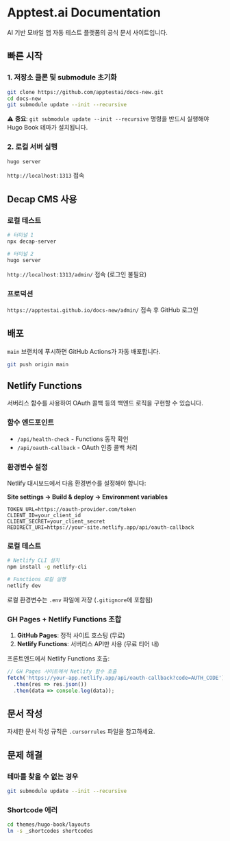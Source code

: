 # Apptest.ai Documentation

AI 기반 모바일 앱 자동 테스트 플랫폼의 공식 문서 사이트입니다.

## 빠른 시작

### 1. 저장소 클론 및 submodule 초기화

```bash
git clone https://github.com/apptestai/docs-new.git
cd docs-new
git submodule update --init --recursive
```

⚠️ **중요**: `git submodule update --init --recursive` 명령을 반드시 실행해야 Hugo Book 테마가 설치됩니다.

### 2. 로컬 서버 실행

```bash
hugo server
```

`http://localhost:1313` 접속

## Decap CMS 사용

### 로컬 테스트

```bash
# 터미널 1
npx decap-server

# 터미널 2
hugo server
```

`http://localhost:1313/admin/` 접속 (로그인 불필요)

### 프로덕션

`https://apptestai.github.io/docs-new/admin/` 접속 후 GitHub 로그인

## 배포

`main` 브랜치에 푸시하면 GitHub Actions가 자동 배포합니다.

```bash
git push origin main
```

## Netlify Functions

서버리스 함수를 사용하여 OAuth 콜백 등의 백엔드 로직을 구현할 수 있습니다.

### 함수 엔드포인트

- `/api/health-check` - Functions 동작 확인
- `/api/oauth-callback` - OAuth 인증 콜백 처리

### 환경변수 설정

Netlify 대시보드에서 다음 환경변수를 설정해야 합니다:

**Site settings → Build & deploy → Environment variables**

```
TOKEN_URL=https://oauth-provider.com/token
CLIENT_ID=your_client_id
CLIENT_SECRET=your_client_secret
REDIRECT_URI=https://your-site.netlify.app/api/oauth-callback
```

### 로컬 테스트

```bash
# Netlify CLI 설치
npm install -g netlify-cli

# Functions 로컬 실행
netlify dev
```

로컬 환경변수는 `.env` 파일에 저장 (`.gitignore`에 포함됨)

### GH Pages + Netlify Functions 조합

1. **GitHub Pages**: 정적 사이트 호스팅 (무료)
2. **Netlify Functions**: 서버리스 API만 사용 (무료 티어 내)

프론트엔드에서 Netlify Functions 호출:

```javascript
// GH Pages 사이트에서 Netlify 함수 호출
fetch('https://your-app.netlify.app/api/oauth-callback?code=AUTH_CODE')
  .then(res => res.json())
  .then(data => console.log(data));
```

## 문서 작성

자세한 문서 작성 규칙은 `.cursorrules` 파일을 참고하세요.

## 문제 해결

### 테마를 찾을 수 없는 경우

```bash
git submodule update --init --recursive
```

### Shortcode 에러

```bash
cd themes/hugo-book/layouts
ln -s _shortcodes shortcodes
```

